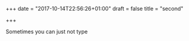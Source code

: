 +++
date = "2017-10-14T22:56:26+01:00"
draft = false
title = "second"

+++

Sometimes you can just not type
